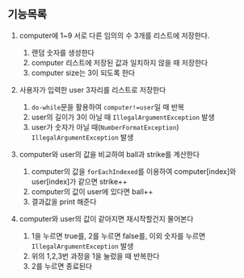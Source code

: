 ## 기능목록
1. computer에 1~9 서로 다른 임의의 수 3개를 리스트에 저장한다.
   1. 랜덤 숫자를 생성한다
   2. computer 리스트에 저장된 값과 일치하지 않을 때 저장한다
   3. computer size는 3이 되도록 한다

2. 사용자가 입력한 user 3자리를 리스트로 저장한다
    1. `do-while`문을 활용하여 `computer!=user`일 때 반복
    2. user의 길이가 3이 아닐 때 `IllegalArgumentException` 발생
    3. user가 숫자가 아닐 때(`NumberFormatException`) `IllegalArgumentException` 발생

3. computer와 user의 값을 비교하여 ball과 strike를 계산한다
    1. computer의 값을 `forEachIndexed`를 이용하여 computer[index]와 user[index]가 같으면 strike++
   2. computer의 값이 user에 있다면 ball++
   3. 결과값을 print 해준다

4. computer와 user의 값이 같아지면 재시작할건지 물어본다
    1. 1을 누르면 true를, 2를 누르면 false를, 이외 숫자를 누르면 `IllegalArgumentException` 발생
   2. 위의 1,2,3번 과정을 1을 눌렀을 때 반복한다
   3. 2를 누르면 종료된다